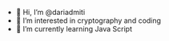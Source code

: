 - 👋 Hi, I’m @dariadmiti
- 👀 I’m interested in cryptography and coding
- 🌱 I’m currently learning Java Script


<!---
dariadmiti/dariadmiti is a ✨ special ✨ repository because its `README.md` (this file) appears on your GitHub profile.
You can click the Preview link to take a look at your changes.
--->
